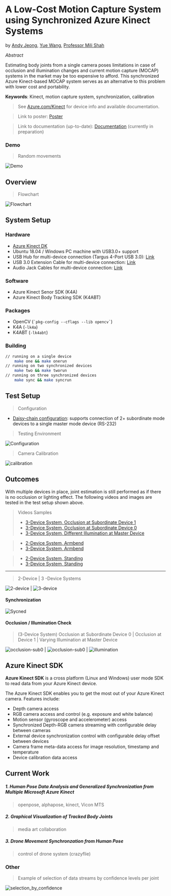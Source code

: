 # A Low-Cost Motion Capture System using Synchronized Azure Kinect Systems

by [Andy Jeong](mailto:jeong2cu@gmail.com), [Yue Wang](mailto:leowang1996@gmail.com), [Professor Mili Shah](mailto:mili.shah@cooper.edu)

*Abstract*

Estimating body joints from a single camera poses limitations in case of occlusion and illumination changes and current motion capture (MOCAP) systems in the market may be too expensive to afford. This synchronized Azure Kinect-based MOCAP system serves as an alternative to this problem with lower cost and portability. 

**Keywords**: Kinect, motion capture system, synchronization, calibration

> See [Azure.com/Kinect](https://Azure.com/kinect) for device info and available documentation.

> Link to poster: [Poster](res/Poster_KinectMOCAP_SIGGRAPH2020.pdf)
 
> Link to documentation (up-to-date): [Documentation](res/kinect_documentation.pdf) (currently in preparation)

### Demo
> Random movements

![Demo](res/3_random_min1.gif)

## Overview
> Flowchart

![Flowchart](res/flowchart_black.png)


## System Setup

### Hardware
- [Azure Kinect DK](https://www.microsoft.com/en-us/p/azure-kinect-dk/8pp5vxmd9nhq?activetab=pivot%3aoverviewtab)
- Ubuntu 18.04 / Windows PC machine with USB3.0+ support
- USB Hub for multi-device connection (Targus 4-Port USB 3.0): [Link](https://www.amazon.com/Targus-4-Port-SuperSpeed-Adapter-ACH119US/dp/B005MR5HGI?th=1) 
- USB 3.0 Extension Cable for multi-device connection: [Link](https://www.amazon.com/gp/product/B00DMFFL2W/?th=1)
- Audio Jack Cables for multi-device connection: [Link](https://www.amazon.com/Cable-Ruaeoda-3-5mm-Stereo-Audio/dp/B076S1DMXT/ref=sr_1_4?keywords=10m+3.5+jack+audio+aux+cable&qid=1579036893&s=electronics&sr=1-4)
  
### Software
- Azure Kinect Senor SDK (K4A)
- Azure Kinect Body Tracking SDK (K4ABT)

### Packages
- OpenCV (``` `pkg-config --cflags --lib opencv` ```)
- K4A (```-lk4a```)
- K4ABT (``` -lk4abt ```)

### Building

```bash
// running on a single device
    make one && make onerun
// running on two synchronized devices
    make two && make tworun
// running on three synchronized devices
    make sync && make syncrun
```

## Test Setup
> Configuration
- [Daisy-chain configuration](https://docs.microsoft.com/en-us/azure/Kinect-dk/media/multicam-sync-daisychain.png): supports connection of 2+ subordinate mode devices to a single master mode device  (RS-232)

> Testing Environment
 
![Configuration](res/testsetup.png)

> Camera Calibration

![calibration](res/calibration_stage.png)

## Outcomes
With multiple devices in place, joint estimation is still performed as if there is no occlusion or lighting effect.
The following videos and images are tested in the test setup shown above.

> Videos Samples
> - [3-Device System, Occlusion at Subordinate Device 1](https://drive.google.com/open?id=1aI-claeftAODyKptgQAlp-xUNikidXkd)
> - [3-Device System, Occlusion at Subordinate Device 0](https://drive.google.com/open?id=1Het_abi7CdyeqTbc__DtbvoWLhRd6bSf)
> - [3-Device System, Different Illumination at Master Device](https://drive.google.com/open?id=13--C80KyPnNHy97qZYbnvLx_eqKF4sFo)

> - [2-Device System, Armbend](https://drive.google.com/open?id=1rNm08ENJNz7gC7qcjfLROrGfcWG34cxD)
> - [3-Device System, Armbend](https://drive.google.com/open?id=1kvbwZNJAQP5ep4wQ99Aks_qvyKswSmLm)

> - [2-Device System, Standing](https://drive.google.com/open?id=1R2_ukCFXL8e6FQaPcC5eoixONgsErfYw)
> - [3-Device System, Standing](https://drive.google.com/open?id=1v21fsoo8cYNsnlP9tcl4umf7r20Sj9_Q)

---
> 2-Device | 3 -Device Systems

![2-device](res/snapshot_2_dev.png)  |  ![3-device](res/snapshot_3_dev.png)

#### Synchronization

![Sycned](res/synced.png)

#### Occlusion / Illumination Check
> (3-Device System) Occlusion at Subordinate Device 0 | Occlusion at Device 1 | Varying Illumination at Master Device

![occlusion-sub0](res/occlusion_0.png) | ![occlusion-sub0](res/occlusion_1.png) | ![illumination](res/lighting_master.png)
## Azure Kinect SDK

**Azure Kinect SDK** is a cross platform (Linux and Windows) user mode SDK to read data from your Azure Kinect device.

The Azure Kinect SDK enables you to get the most out of your Azure Kinect camera. Features include:
* Depth camera access
* RGB camera access and control (e.g. exposure and white balance)
* Motion sensor (gyroscope and accelerometer) access
* Synchronized Depth-RGB camera streaming with configurable delay between cameras
* External device synchronization control with configurable delay offset between devices
* Camera frame meta-data access for image resolution, timestamp and temperature
* Device calibration data access


## Current Work

##### 1. Human Pose Data Analysis and Generalized Synchronization from Multiple Microsoft Azure Kinect
> openpose, alphapose, kinect, Vicon MTS
##### 2. Graphical Visualization of Tracked Body Joints
> media art collaboration
##### 3. Drone Movement Synchronzation from Human Pose
> control of drone system (crazyflie)


### Other
> Example of selection of data streams by confidence levels per joint

![selection_by_confidence](res/check_confident_devices.png)
